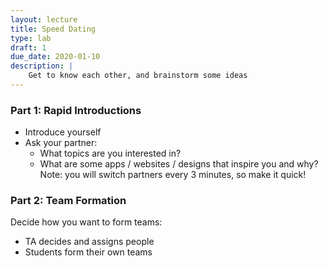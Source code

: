 ```yaml
---
layout: lecture
title: Speed Dating
type: lab
draft: 1
due_date: 2020-01-10
description: |
    Get to know each other, and brainstorm some ideas
---
```

### Part 1: Rapid Introductions

* Introduce yourself
* Ask your partner:
    * What topics are you interested in?
    * What are some apps / websites / designs that inspire you and why?
Note: you will switch partners every 3 minutes, so make it quick!

### Part 2: Team Formation
Decide how you want to form teams:
* TA decides and assigns people
* Students form their own teams
